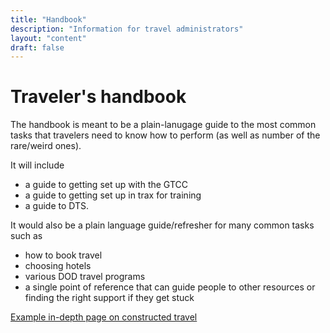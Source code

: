 ```yaml
---
title: "Handbook"
description: "Information for travel administrators"
layout: "content"
draft: false
---
```


# Traveler's handbook

The handbook is meant to be a plain-lanugage guide to the most common tasks that travelers need to know how to perform (as well as number of the rare/weird ones).

It will include

- a guide to getting set up with the GTCC
- a guide to getting set up in trax for training
- a guide to DTS.

It would also be a plain language guide/refresher for many common tasks such as

- how to book travel
- choosing hotels
- various DOD travel programs
- a single point of reference that can guide people to other resources or finding the right support if they get stuck


[Example in-depth page on constructed travel](travel-tdy/constructed-travel)
